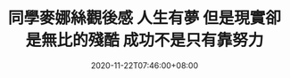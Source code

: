 ---
title: "同學麥娜絲觀後感 人生有夢 但是現實卻是無比的殘酷 成功不是只有靠努力"
date: 2020-11-22T07:46:00+08:00
draft: false

# post thumb
image: ""

# meta description
description: "同學麥娜絲這部電影黃信堯導演用了四個不同的角色(閉結、罐頭、電風、添仔)

代表了很多社會上小人物的縮影  在人生的下半場各位角色有著不一樣的人生體悟"

# taxonomies
categories: 
  - "電影評論"



# post type
type: "post"
---